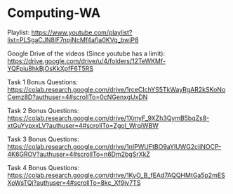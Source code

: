 # Computing-WA

Playlist: https://www.youtube.com/playlist?list=PLSgaCJN8lF7npjNcMf4afla0KVq_bwiP8

Google Drive of the videos (Since youtube has a limit): https://drive.google.com/drive/u/4/folders/12TeWKMf-YQFpiu8hkBjOsKkXpfF6T5RS

Task 1 Bonus Questions: https://colab.research.google.com/drive/1rceCIchYS5TkWayRgAR2kSKoNoCemz8D?authuser=4#scrollTo=0cNGenxgUxDN

Task 2 Bonus Questions: https://colab.research.google.com/drive/1XmyF_9XZh3QymB5bqZs8-xtGuYvpxxLV?authuser=4#scrollTo=ZgoI_WrqiWBW

Task 3 Bonus Questions: https://colab.research.google.com/drive/1nIPWUFtBO9aYlUWG2ciiNOCP-4K6GROV?authuser=4#scrollTo=n6Dm2bgSrXkZ

Task 4 Bonus Questions: https://colab.research.google.com/drive/1KyO_B_fEAd7AQQHMtGa5p2mESXoWsTQj?authuser=4#scrollTo=8kc_Xf9iv7TS
